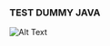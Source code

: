 ### TEST DUMMY JAVA
![Alt Text](https://github.com/yinicius/poo2019.1/blob/master/principal_picture.gif)
